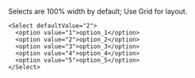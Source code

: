 Selects are 100% width by default; Use Grid for layout.

    <Select defaultValue="2">
      <option value="1">option_1</option>
      <option value="2">option_2</option>
      <option value="3">option_3</option>
      <option value="4">option_4</option>
      <option value="5">option_5</option>
    </Select>
